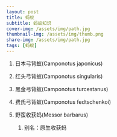 ```yaml
---
layout: post
title: 蚂蚁
subtitle: 蚂蚁知识
cover-img: /assets/img/path.jpg
thumbnail-img: /assets/img/thumb.png
share-img: /assets/img/path.jpg
tags: [蚂蚁]
---
```


1. 日本弓背蚁(Camponotus japonicus)


2. 红头弓背蚁(Camponotus singularis)

3. 黑金弓背蚁(Camponotus turcestanus)

4. 费氏弓背蚁(Camponotus fedtschenkoi)

5. 野蛮收获蚂(Messor barbarus)
   1. 别名：原生收获蚂
